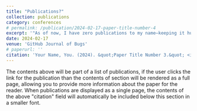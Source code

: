 ```yaml
---
title: "Publications?"
collection: publications
category: conferences
# permalink: /publication/2024-02-17-paper-title-number-4
excerpt: '"As of now, I have zero publications to my name—keeping it humble! My future bestsellers are still in the brainstorming stage. Stay tuned for the literary explosion!"'
date: 2024-02-17
venue: 'GitHub Journal of Bugs'
# paperurl: ''
citation: 'Your Name, You. (2024). &quot;Paper Title Number 3.&quot; <i>GitHub Journal of Bugs</i>. 1(3).'
---
```


The contents above will be part of a list of publications, if the user clicks the link for the publication than the contents of section will be rendered as a full page, allowing you to provide more information about the paper for the reader. When publications are displayed as a single page, the contents of the above "citation" field will automatically be included below this section in a smaller font.
